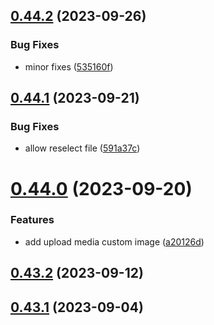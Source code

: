 ## [0.44.2](https://github.com/idbi/components/compare/v0.44.1...v0.44.2) (2023-09-26)


### Bug Fixes

* minor fixes ([535160f](https://github.com/idbi/components/commit/535160f49964819455065223016291d667128207))



## [0.44.1](https://github.com/idbi/components/compare/v0.44.0...v0.44.1) (2023-09-21)


### Bug Fixes

* allow reselect file ([591a37c](https://github.com/idbi/components/commit/591a37cb2de01b37ceec69bb97d18b6514188e61))



# [0.44.0](https://github.com/idbi/components/compare/v0.43.2...v0.44.0) (2023-09-20)


### Features

* add upload media custom image ([a20126d](https://github.com/idbi/components/commit/a20126d2ae2328e91b5c2e57e4f830b222c67838))



## [0.43.2](https://github.com/idbi/components/compare/v0.43.1...v0.43.2) (2023-09-12)



## [0.43.1](https://github.com/idbi/components/compare/v0.43.0...v0.43.1) (2023-09-04)



